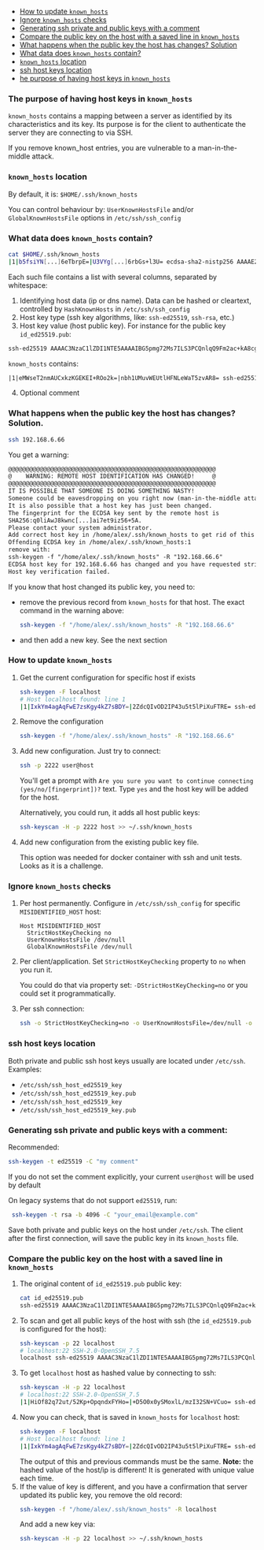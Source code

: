 
* [How to update `known_hosts`](#how-to-update-known_hosts)
* [Ignore `known_hosts` checks](#ignore-known_hosts-checks)
* [Generating ssh private and public keys with a comment](#generating-ssh-private-and-public-keys-with-a-comment)
* [Compare the public key on the host with a saved line in `known_hosts`](#compare-the-public-key-on-the-host-with-a-saved-line-in-known_hosts)
* [What happens when the public key the host has changes? Solution](#what-happens-when-the-public-key-the-host-has-changes-solution)
* [What data does `known_hosts` contain?](#what-data-does-known_hosts-contain)
* [`known_hosts` location](#known_hosts-location)
* [ssh host keys location](#ssh-host-keys-location)
* [he purpose of having host keys in `known_hosts`](#the-purpose-of-having-host-keys-in-known_hosts)

### The purpose of having host keys in `known_hosts`

`known_hosts` contains a mapping between a server as identified by its characteristics and its key.
Its purpose is for the client to authenticate the server they are connecting to via SSH.

If you remove known_host entries, you are vulnerable to a man-in-the-middle attack.

### `known_hosts` location

By default, it is: `$HOME/.ssh/known_hosts`

You can control behaviour by: `UserKnownHostsFile` and/or `GlobalKnownHostsFile` options in `/etc/ssh/ssh_config`

### What data does `known_hosts` contain?

```bash
cat $HOME/.ssh/known_hosts
|1|b5fsiYN[...]6eTbrpE=|U3VYg[...]6rbGs+l3U= ecdsa-sha2-nistp256 AAAAE2VjZHNhLXNoYTItbmlzdHAyN[...]KhcRXB3zj/eIdk+kO7CYQy+u6Kc=
```
Each such file contains a list with several columns, separated by whitespace:

1. Identifying host data (ip or dns name). 
  Data can be hashed or cleartext, controlled by `HashKnownHosts` in `/etc/ssh/ssh_config`
2. Host key type (ssh key algorithms, like: `ssh-ed25519`, `ssh-rsa`, etc.)
3. Host key value (host public key). 
For instance for the public key `id_ed25519.pub`:
```txt
ssh-ed25519 AAAAC3NzaC1lZDI1NTE5AAAAIBG5pmg72Ms7ILS3PCQnlqQ9Fm2ac+kA8cgfQKKnijge user@host
```
`known_hosts` contains:
```txt
|1|eMWseT2nmAUCxkzKGEKEI+ROo2k=|nbh1UMuvWEUtlHFNLeWaT5zvAR8= ssh-ed25519 AAAAC3NzaC1lZDI1NTE5AAAAIBG5pmg72Ms7ILS3PCQnlqQ9Fm2ac+kA8cgfQKKnijge
```
4. Optional comment

### What happens when the public key the host has changes? Solution.

```bash
ssh 192.168.6.66
```
You get a warning:

```txt
@@@@@@@@@@@@@@@@@@@@@@@@@@@@@@@@@@@@@@@@@@@@@@@@@@@@@@@@@@@
@    WARNING: REMOTE HOST IDENTIFICATION HAS CHANGED!     @
@@@@@@@@@@@@@@@@@@@@@@@@@@@@@@@@@@@@@@@@@@@@@@@@@@@@@@@@@@@
IT IS POSSIBLE THAT SOMEONE IS DOING SOMETHING NASTY!
Someone could be eavesdropping on you right now (man-in-the-middle attack)!
It is also possible that a host key has just been changed.
The fingerprint for the ECDSA key sent by the remote host is
SHA256:q0liAwJ8kwnc[...]ai7et9iz56+5A.
Please contact your system administrator.
Add correct host key in /home/alex/.ssh/known_hosts to get rid of this message.
Offending ECDSA key in /home/alex/.ssh/known_hosts:1
remove with:
ssh-keygen -f "/home/alex/.ssh/known_hosts" -R "192.168.66.6"
ECDSA host key for 192.168.6.66 has changed and you have requested strict checking.
Host key verification failed.
```

If you know that host changed its public key, you need to:
- remove the previous record from `known_hosts` for that host. The exact command in the warning above:
    ```bash
    ssh-keygen -f "/home/alex/.ssh/known_hosts" -R "192.168.66.6"
    ```
- and then add a new key. See the next section 

### How to update `known_hosts`
1. Get the current configuration for specific host if exists
    ```bash
    ssh-keygen -F localhost
    # Host localhost found: line 1 
    |1|IxkYm4agAqFwE7zsKgy4kZ7sBDY=|2ZdcQIvOD2IP43u5t5lPiXuFTRE= ssh-ed25519 AAAAC3NzaC1lZDI1NTE5AAAAIBG5pmg72Ms7ILS3PCQnlqQ9Fm2ac+kA8cgfQKKnijge
    ```
2. Remove the configuration
    ```bash
    ssh-keygen -f "/home/alex/.ssh/known_hosts" -R "192.168.66.6"
    ```
3. Add new configuration. Just try to connect:
    ```bash
    ssh -p 2222 user@host
    ```
   You'll get a prompt with `Are you sure you want to continue connecting (yes/no/[fingerprint])?` text.
    Type `yes` and the host key will be added for the host.

    Alternatively, you could run, it adds all host public keys:
    ```bash
    ssh-keyscan -H -p 2222 host >> ~/.ssh/known_hosts
    ```
4. Add new configuration from the existing public key file.
    
    This option was needed for docker container with ssh and unit tests. 
    Looks as it is a challenge. 

### Ignore `known_hosts` checks

1. Per host permanently. Configure in `/etc/ssh/ssh_config` for specific `MISIDENTIFIED_HOST` host:
    ```text
    Host MISIDENTIFIED_HOST
      StrictHostKeyChecking no
      UserKnownHostsFile /dev/null
      GlobalKnownHostsFile /dev/null
    ```
2. Per client/application. Set `StrictHostKeyChecking` property to `no` when you run it.

    You could do that via property set: `-DStrictHostKeyChecking=no` or you could set it programmatically.

3. Per ssh connection:
    ```bash
    ssh -o StrictHostKeyChecking=no -o UserKnownHostsFile=/dev/null -o GlobalKnownHostsFile=/dev/null 192.168.6.66
    ```

### ssh host keys location

Both private and public ssh host keys usually are located under `/etc/ssh`. Examples:
- `/etc/ssh/ssh_host_ed25519_key`
- `/etc/ssh/ssh_host_ed25519_key.pub`
- `/etc/ssh/ssh_host_ed25519_key`
- `/etc/ssh/ssh_host_ed25519_key.pub`

### Generating ssh private and public keys with a comment:

Recommended:
```bash
ssh-keygen -t ed25519 -C "my comment"
```
If you do not set the comment explicitly, your current `user@host` will be used by default

On legacy systems that do not support `ed25519`, run:
```bash
 ssh-keygen -t rsa -b 4096 -C "your_email@example.com"
```

Save both private and public keys on the host under `/etc/ssh`.
The client after the first connection, will save the public key in its `known_hosts` file.

### Compare the public key on the host with a saved line in `known_hosts`

1. The original content of `id_ed25519.pub` public key:
    ```bash
    cat id_ed25519.pub
    ssh-ed25519 AAAAC3NzaC1lZDI1NTE5AAAAIBG5pmg72Ms7ILS3PCQnlqQ9Fm2ac+kA8cgfQKKnijge user@host
    ```
2. To scan and get all public keys of the host with ssh (the `id_ed25519.pub` is configured for the host):
    ```bash
    ssh-keyscan -p 22 localhost
    # localhost:22 SSH-2.0-OpenSSH_7.5
    localhost ssh-ed25519 AAAAC3NzaC1lZDI1NTE5AAAAIBG5pmg72Ms7ILS3PCQnlqQ9Fm2ac+kA8cgfQKKnijge
    ```
3. To get `localhost` host as hashed value by connecting to ssh:
    ```bash
    ssh-keyscan -H -p 22 localhost
    # localhost:22 SSH-2.0-OpenSSH_7.5
    |1|HiOf82q72ut/52Kp+OpqndxFYHo=|+D5O0x0ySMoxlL/mzI32SN+VCuo= ssh-ed25519 AAAAC3NzaC1lZDI1NTE5AAAAIBG5pmg72Ms7ILS3PCQnlqQ9Fm2ac+kA8cgfQKKnijge
    ```
4. Now you can check, that is saved in `known_hosts` for `localhost` host:
    ```bash
    ssh-keygen -F localhost
    # Host localhost found: line 1 
    |1|IxkYm4agAqFwE7zsKgy4kZ7sBDY=|2ZdcQIvOD2IP43u5t5lPiXuFTRE= ssh-ed25519 AAAAC3NzaC1lZDI1NTE5AAAAIBG5pmg72Ms7ILS3PCQnlqQ9Fm2ac+kA8cgfQKKnijge
    ```
    The output of this and previous commands must be the same. 
    **Note:** the hashed value of the host/ip is different! It is generated with unique value each time.
5. If the value of key is different, and you have a confirmation that server updated its public key, you remove the old record:
    ```bash
    ssh-keygen -f "/home/alex/.ssh/known_hosts" -R localhost
    ```
    And add a new key via:
    ```bash
    ssh-keyscan -H -p 22 localhost >> ~/.ssh/known_hosts
    ```

